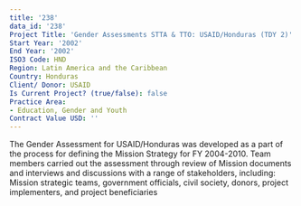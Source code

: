 ```yaml
---
title: '238'
data_id: '238'
Project Title: 'Gender Assessments STTA & TTO: USAID/Honduras (TDY 2)'
Start Year: '2002'
End Year: '2002'
ISO3 Code: HND
Region: Latin America and the Caribbean
Country: Honduras
Client/ Donor: USAID
Is Current Project? (true/false): false
Practice Area:
- Education, Gender and Youth
Contract Value USD: ''
---
```


The Gender Assessment for USAID/Honduras was developed as a part of the process for defining the Mission Strategy for FY 2004-2010. Team members carried out the assessment through review of Mission documents and interviews and discussions with a range of stakeholders, including: Mission strategic teams, government officials, civil society, donors, project implementers, and project beneficiaries